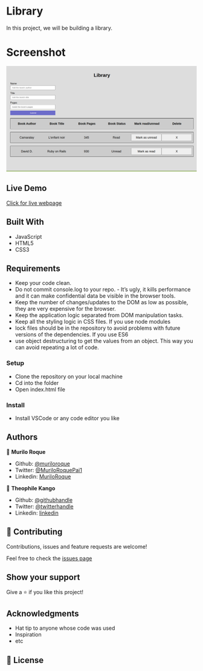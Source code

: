 # Library
In this project, we will be building a library.

# Screenshot

![Home page](images/library.png)

## Live Demo

[Click for live webpage](https://raw.githack.com/MuriloRoque/library/master/index.html)

## Built With

- JavaScript
- HTML5 
- CSS3

## Requirements

- Keep your code clean.
- Do not commit console.log to your repo. - It’s ugly, it kills performance and it can make confidential data be visible in the browser tools.
- Keep the number of changes/updates to the DOM as low as possible, they are very expensive for the browser.
- Keep the application logic separated from DOM manipulation tasks.
- Keep all the styling logic in CSS files.
If you use node modules 
- lock files should be in the repository to avoid problems with future versions of the dependencies.
If you use ES6 
- use object destructuring to get the values from an object. This way you can avoid repeating a lot of code.

### Setup

- Clone the repository on your local machine
- Cd into the folder
- Open index.html file

### Install

- Install VSCode or any code editor you like

## Authors

👤 **Murilo Roque**

- Github: [@muriloroque](https://github.com/MuriloRoque)
- Twitter: [@MuriloRoquePai1](https://twitter.com/MuriloRoquePai1)
- Linkedin: [MuriloRoque](https://www.linkedin.com/in/murilo-roque-b1268741/)

👤 **Theophile Kango**

- Github: [@githubhandle](https://github.com/Theophile-Kango)
- Twitter: [@twitterhandle](https://twitter.com/Theophadh)
- Linkedin: [linkedin](https://www.linkedin.com/in/theophile-kango-b6b580194/)

## 🤝 Contributing

Contributions, issues and feature requests are welcome!

Feel free to check the [issues page](https://github.com/MuriloRoque/library/issues)
## Show your support

Give a ⭐️ if you like this project!

## Acknowledgments

- Hat tip to anyone whose code was used
- Inspiration
- etc

## 📝 License

